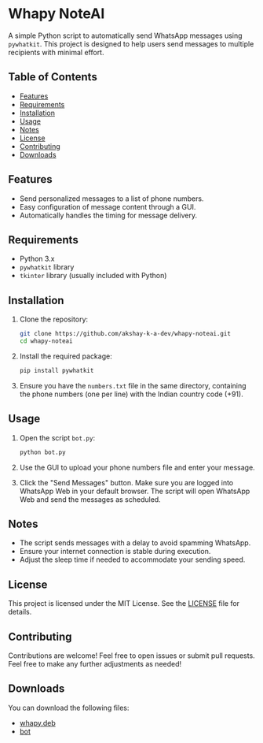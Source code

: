
# Whapy NoteAI

A simple Python script to automatically send WhatsApp messages using `pywhatkit`. This project is designed to help users send messages to multiple recipients with minimal effort.

## Table of Contents

- [Features](#features)
- [Requirements](#requirements)
- [Installation](#installation)
- [Usage](#usage)
- [Notes](#notes)
- [License](#license)
- [Contributing](#contributing)
- [Downloads](#downloads)

## Features

- Send personalized messages to a list of phone numbers.
- Easy configuration of message content through a GUI.
- Automatically handles the timing for message delivery.

## Requirements

- Python 3.x
- `pywhatkit` library
- `tkinter` library (usually included with Python)

## Installation

1. Clone the repository:
   ```bash
   git clone https://github.com/akshay-k-a-dev/whapy-noteai.git
   cd whapy-noteai
   ```

2. Install the required package:
   ```bash
   pip install pywhatkit
   ```

3. Ensure you have the `numbers.txt` file in the same directory, containing the phone numbers (one per line) with the Indian country code (+91).

## Usage

1. Open the script `bot.py`:
   ```bash
   python bot.py
   ```

2. Use the GUI to upload your phone numbers file and enter your message.

3. Click the "Send Messages" button. Make sure you are logged into WhatsApp Web in your default browser. The script will open WhatsApp Web and send the messages as scheduled.

## Notes

- The script sends messages with a delay to avoid spamming WhatsApp.
- Ensure your internet connection is stable during execution.
- Adjust the sleep time if needed to accommodate your sending speed.

## License

This project is licensed under the MIT License. See the [LICENSE](LICENSE) file for details.

## Contributing

Contributions are welcome! Feel free to open issues or submit pull requests. Feel free to make any further adjustments as needed!

## Downloads

You can download the following files:

- [whapy.deb](dist/whapy.deb)
- [bot](dist/bot)


```
